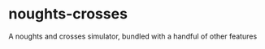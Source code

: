 noughts-crosses
===============

A noughts and crosses simulator, bundled with a handful of other features
